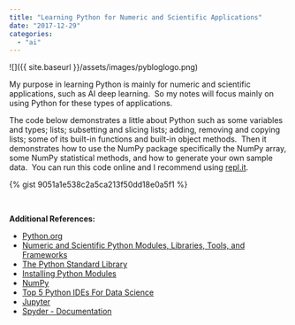 ```yaml
---
title: "Learning Python for Numeric and Scientific Applications"
date: "2017-12-29"
categories: 
  - "ai"
---
```


![]({{ site.baseurl }}/assets/images/pybloglogo.png)

My purpose in learning Python is mainly for numeric and scientific applications, such as AI deep learning.  So my notes will focus mainly on using Python for these types of applications.

The code below demonstrates a little about Python such as some variables and types; lists; subsetting and slicing lists; adding, removing and copying lists; some of its built-in functions and built-in object methods.  Then it demonstrates how to use the NumPy package specifically the NumPy array, some NumPy statistical methods, and how to generate your own sample data.  You can run this code online and I recommend using [repl.it](https://repl.it/languages/python3).

{% gist 9051a1e538c2a5ca213f50dd18e0a5f1 %}

 

**Additional References:**

- [Python.org](https://www.python.org/)
- [Numeric and Scientific Python Modules, Libraries, Tools, and Frameworks](https://wiki.python.org/moin/NumericAndScientific)
- [The Python Standard Library](https://docs.python.org/3/library/index.html)
- [Installing Python Modules](https://docs.python.org/3/installing/index.html)
- [NumPy](http://www.numpy.org/)
- [Top 5 Python IDEs For Data Science](https://www.datacamp.com/community/tutorials/data-science-python-ide)
- [Jupyter](http://jupyter.org/index.html)
- [Spyder - Documentation](http://pythonhosted.org/spyder/)
